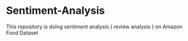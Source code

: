# Sentiment-Analysis
This repository is doing sentiment analysis ( review analysis ) on Amazon Food Dataset
